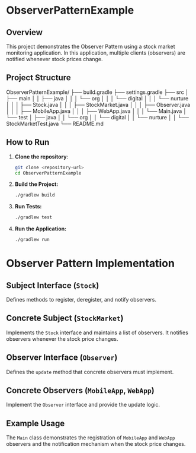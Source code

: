 # ObserverPatternExample

## Overview

This project demonstrates the Observer Pattern using a stock market monitoring application. In this application, multiple clients (observers) are notified whenever stock prices change.

## Project Structure

ObserverPatternExample/
├── build.gradle
├── settings.gradle
├── src
│ ├── main
│ │ ├── java
│ │ │ └── org
│ │ │ └── digital
│ │ │ └── nurture
│ │ │ ├── Stock.java
│ │ │ ├── StockMarket.java
│ │ │ ├── Observer.java
│ │ │ ├── MobileApp.java
│ │ │ ├── WebApp.java
│ │ │ └── Main.java
│ └── test
│ ├── java
│ │ └── org
│ │ └── digital
│ │ └── nurture
│ │ └── StockMarketTest.java
└── README.md

## How to Run

1. **Clone the repository**:
   ```sh
   git clone <repository-url>
   cd ObserverPatternExample
   ```
2. **Build the Project:**
   ```sh
   ./gradlew build
   ```
3. **Run Tests:**
   ```sh
   ./gradlew test
   ```
4. **Run the Application:**
   ```sh
   ./gradlew run
   ```

# Observer Pattern Implementation

## Subject Interface (`Stock`)

Defines methods to register, deregister, and notify observers.

## Concrete Subject (`StockMarket`)

Implements the `Stock` interface and maintains a list of observers. It notifies observers whenever the stock price changes.

## Observer Interface (`Observer`)

Defines the `update` method that concrete observers must implement.

## Concrete Observers (`MobileApp`, `WebApp`)

Implement the `Observer` interface and provide the update logic.

## Example Usage

The `Main` class demonstrates the registration of `MobileApp` and `WebApp` observers and the notification mechanism when the stock price changes.
